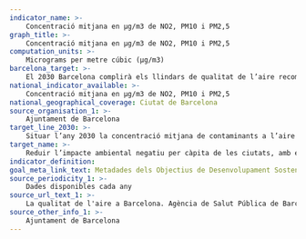 ```yaml
---
indicator_name: >-
    Concentració mitjana en μg/m3 de NO2, PM10 i PM2,5
graph_title: >-
    Concentració mitjana en μg/m3 de NO2, PM10 i PM2,5
computation_units: >-
    Micrograms per metre cúbic (μg/m3)
barcelona_target: >-
    El 2030 Barcelona complirà els llindars de qualitat de l’aire recomanats per l’OMS
national_indicator_available: >-
    Concentració mitjana en μg/m3 de NO2, PM10 i PM2,5
national_geographical_coverage: Ciutat de Barcelona 
source_organisation_1: >-
    Ajuntament de Barcelona
target_line_2030: >-
    Situar l’any 2030 la concentració mitjana de contaminants a l’aire per sota dels llindars recomanats per l’OMS a totes les estacions de la ciutat. Valor fita 2030: NO2 inferior a 40 μg/m3, PM10 inferior a 20 μg/m3, PM2,5 inferior a 10 μg/m3
target_name: >-
    Reduir l’impacte ambiental negatiu per càpita de les ciutats, amb especial atenció a la qualitat de l’aire, així com a la gestió dels residus municipals i d’altre tipus
indicator_definition:
goal_meta_link_text: Metadades dels Objectius de Desenvolupament Sostenible de les Nacions Unides (pdf 894kB)
source_periodicity_1: >-
    Dades disponibles cada any
source_url_text_1: >-
    La qualitat de l'aire a Barcelona. Agència de Salut Pública de Barcelona
source_other_info_1: >-
    Ajuntament de Barcelona
---
```

